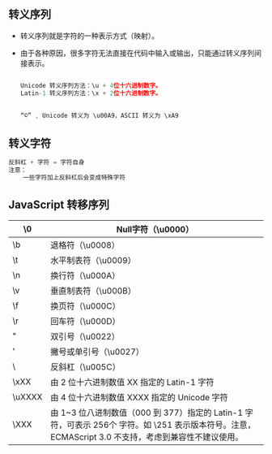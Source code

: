 ## 转义序列

*   转义序列就是字符的一种表示方式（映射）。

*   由于各种原因，很多字符无法直接在代码中输入或输出，只能通过转义序列间接表示。

    ```js
    
    Unicode 转义序列方法：\u + 4位十六进制数字。
    Latin-1 转义序列方法：\x + 2位十六进制数字。
        
        
    “©” , Unicode 转义为 \u00A9，ASCII 转义为 \xA9
    ```

    



## 转义字符

```js
反斜杠 + 字符 = 字符自身
注意：
    一些字符加上反斜杠后会变成特殊字符
```

## JavaScript 转移序列

| \0     | Null字符（\u0000）                                           |
| ------ | ------------------------------------------------------------ |
| \b     | 退格符（\u0008）                                             |
| \t     | 水平制表符（\u0009）                                         |
| \n     | 换行符（\u000A）                                             |
| \v     | 垂直制表符（\u000B）                                         |
| \f     | 换页符（\u000C）                                             |
| \r     | 回车符（\u000D）                                             |
| \"     | 双引号（\u0022）                                             |
| \'     | 撇号或单引号（\u0027）                                       |
| \\     | 反斜杠（\u005C）                                             |
| \xXX   | 由 2 位十六进制数值 XX 指定的 Latin-1 字符                   |
| \uXXXX | 由 4 位十六进制数值 XXXX 指定的 Unicode 字符                 |
| \XXX   | 由 1~3 位八进制数值（000 到 377）指定的 Latin-1 字符，可表示 256个 字符。如 \251 表示版本符号。注意，ECMAScript 3.0 不支持，考虑到兼容性不建议使用。 |